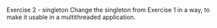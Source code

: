 Exercise 2 - singleton
Change the singleton from Exercise 1 in a way, to make it usable in a multithreaded application.
